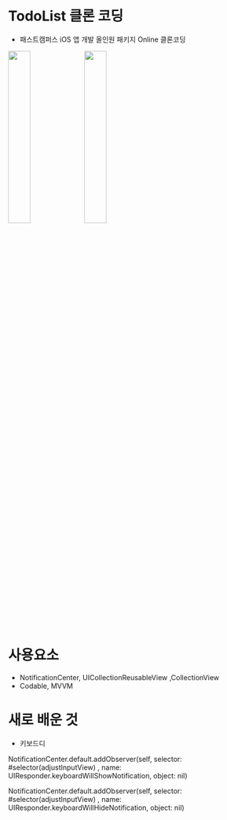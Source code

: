 # TodoList 클론 코딩 
- 패스트캠퍼스 iOS 앱 개발 올인원 패키지 Online 클론코딩 

<img src ="https://user-images.githubusercontent.com/26668309/146727700-9158bab8-313f-4728-9933-b8c6f131b537.png" width = 30%> <img src = "https://user-images.githubusercontent.com/26668309/146727231-612407fe-c30a-44a0-aedb-f4bace7d7557.png" width = 30% >


# 사용요소 
- NotificationCenter, UICollectionReusableView ,CollectionView 
- Codable, MVVM 


# 새로 배운 것 
 
  - 키보드디
  
  NotificationCenter.default.addObserver(self, selector: #selector(adjustInputView)
                                      , name: UIResponder.keyboardWillShowNotification, object: nil)

  NotificationCenter.default.addObserver(self, selector: #selector(adjustInputView)
                                      , name: UIResponder.keyboardWillHideNotification, object: nil)
        
